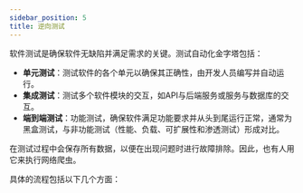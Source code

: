 ```yaml
---
sidebar_position: 5
title: 逆向测试
---
```


软件测试是确保软件无缺陷并满足需求的关键。测试自动化金字塔包括：

- **单元测试**：测试软件的各个单元以确保其正确性，由开发人员编写并自动运行。
- **集成测试**：测试多个软件模块的交互，如API与后端服务或服务与数据库的交互。
- **端到端测试**：功能测试，确保软件满足功能要求并从头到尾运行正常，通常为黑盒测试，与非功能测试（性能、负载、可扩展性和渗透测试）形成对比。

在测试过程中会保存所有数据，以便在出现问题时进行故障排除。因此，也有人用它来执行网络爬虫。

具体的流程包括以下几个方面：



<DocCardList />
